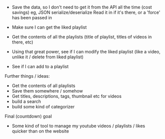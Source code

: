 - Save the data, so I don't need to get it from the API all the time (cost savings)
  eg, JSON serialize/deserialize
  Read it in if it's there, or a 'force' has been passed in
- Make sure I can get the liked playlist
- Get the contents of all the playlists (title of playlist, titles of videos in there, etc)


- Using that great power, see if I can modify the liked playlist (like a video, unlike it / delete from liked playlist)
- See if I can add to a playlist

Further things / ideas:
- Get the contents of all playlists
- Save them somewhere / somehow
- Get titles, descriptions, tags, thumbnail etc for videos
- build a search
- build some kind of categorizer


Final (countdown) goal
- Some kind of tool to manage my youtube videos / playlists / likes quicker than on the website